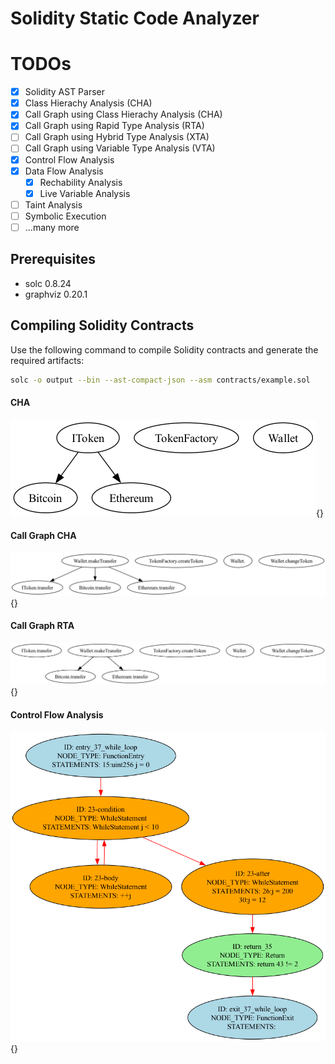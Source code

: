 # Solidity Static Code Analyzer

# TODOs

- [x] Solidity AST Parser
- [x] Class Hierachy Analysis (CHA)
- [x] Call Graph using Class Hierachy Analysis (CHA)
- [x] Call Graph using Rapid Type Analysis (RTA)
- [ ] Call Graph using Hybrid Type Analysis (XTA)
- [ ] Call Graph using Variable Type Analysis (VTA)
- [x] Control Flow Analysis
- [x] Data Flow Analysis
  - [x] Rechability Analysis
  - [x] Live Variable Analysis
- [ ] Taint Analysis
- [ ] Symbolic Execution
- [ ] ...many more

## Prerequisites

- solc 0.8.24
- graphviz 0.20.1

## Compiling Solidity Contracts

Use the following command to compile Solidity contracts and generate the required artifacts:

```bash
solc -o output --bin --ast-compact-json --asm contracts/example.sol
```

#### CHA

![CHA](./cha.png "Class Hierachy Graph"){}

#### Call Graph CHA

![Call Graph CHA](./call-graph-cha.png "Call Graph CHA"){}

#### Call Graph RTA

![Call Graph RTA](./call-graph-rta.png "Call Graph RTA"){}

#### Control Flow Analysis

![Data Flow Analysis](./cfg.png "Control Flow Graph"){}
